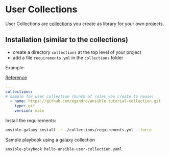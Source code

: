 # User Collections

User Collections are [collections](collections.md) you create as library for your own projects.

## Installation (similar to the collections)

- create a directory `collections` at the top level of your project
- add a file `requirements.yml` in the `collections` folder

Example:

[Reference](https://docs.ansible.com/ansible/latest/dev_guide/developing_collections_creating.html)

```yml
---
collections:
# sample for user collection (bunch of roles you create to reuse)
  - name: https://github.com/egandro/ansible-tutorial-collection.git
    type: git
    version: main
```

Install the requirements:

```bash
ansible-galaxy install -r ./collections/requirements.yml --force
```

Sample playbook using a galaxy collection

```bash
ansible-playbook hello-ansible-user-collection.yaml
```
